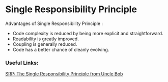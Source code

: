 # Single Responsibility Principle
Advantages of Single Responsibility Principle :

* Code complexity is reduced by being more explicit and straightforward.
* Readability is greatly improved.
* Coupling is generally reduced.
* Code has a better chance of cleanly evolving.

### Useful Links:
[SRP: The Single Responsibility Principle from Uncle Bob](https://drive.google.com/file/d/0ByOwmqah_nuGNHEtcU5OekdDMkk/view)
